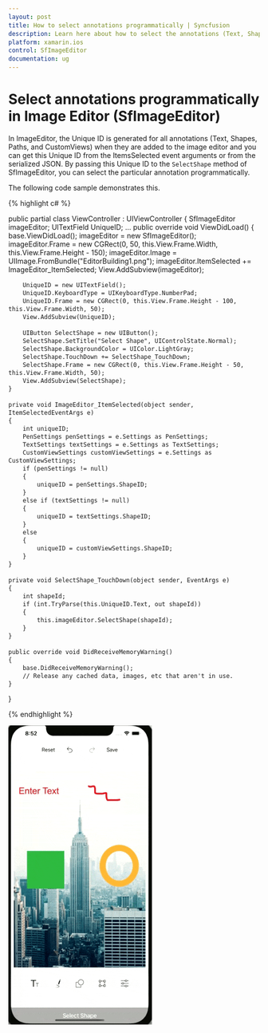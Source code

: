 ```yaml
---
layout: post
title: How to select annotations programmatically | Syncfusion
description: Learn here about how to select the annotations (Text, Shapes, Paths, Custom views) added in the image editor programmatically.
platform: xamarin.ios
control: SfImageEditor
documentation: ug
---
```


# Select annotations programmatically in Image Editor (SfImageEditor)

In ImageEditor, the Unique ID is generated for all annotations (Text, Shapes, Paths, and CustomViews) when they are added to the image editor and you can get this Unique ID from the ItemsSelected event arguments or from the serialized JSON. By passing this Unique ID to the `SelectShape` method of SfImageEditor, you can select the particular annotation programmatically.

The following code sample demonstrates this.

{% highlight c# %}

public partial class ViewController : UIViewController
{
    SfImageEditor imageEditor;
    UITextField UniqueID;
    ...
    public override void ViewDidLoad()
    {
        base.ViewDidLoad();
        imageEditor = new SfImageEditor();
        imageEditor.Frame = new CGRect(0, 50, this.View.Frame.Width, this.View.Frame.Height - 150);
        imageEditor.Image = UIImage.FromBundle("EditorBuilding1.png");
        imageEditor.ItemSelected += ImageEditor_ItemSelected;
        View.AddSubview(imageEditor);
        
        UniqueID = new UITextField();
        UniqueID.KeyboardType = UIKeyboardType.NumberPad;
        UniqueID.Frame = new CGRect(0, this.View.Frame.Height - 100, this.View.Frame.Width, 50);
        View.AddSubview(UniqueID);

        UIButton SelectShape = new UIButton();
        SelectShape.SetTitle("Select Shape", UIControlState.Normal);
        SelectShape.BackgroundColor = UIColor.LightGray;
        SelectShape.TouchDown += SelectShape_TouchDown;
        SelectShape.Frame = new CGRect(0, this.View.Frame.Height - 50, this.View.Frame.Width, 50);
        View.AddSubview(SelectShape);
    }

    private void ImageEditor_ItemSelected(object sender, ItemSelectedEventArgs e)
    {
        int uniqueID;
        PenSettings penSettings = e.Settings as PenSettings;
        TextSettings textSettings = e.Settings as TextSettings;
        CustomViewSettings customViewSettings = e.Settings as CustomViewSettings;
        if (penSettings != null)
        {
            uniqueID = penSettings.ShapeID;
        }
        else if (textSettings != null)
        {
            uniqueID = textSettings.ShapeID;
        }
        else
        {
            uniqueID = customViewSettings.ShapeID;
        }
    }

    private void SelectShape_TouchDown(object sender, EventArgs e)
    {
        int shapeId;
        if (int.TryParse(this.UniqueID.Text, out shapeId))
        {
            this.imageEditor.SelectShape(shapeId);
        }
    }
    
    public override void DidReceiveMemoryWarning()
    {
        base.DidReceiveMemoryWarning();
        // Release any cached data, images, etc that aren't in use.
    }
}

{% endhighlight %}

![Shape selection support in Xamarin.iOS ImageEditor](images/UniqueID.gif)